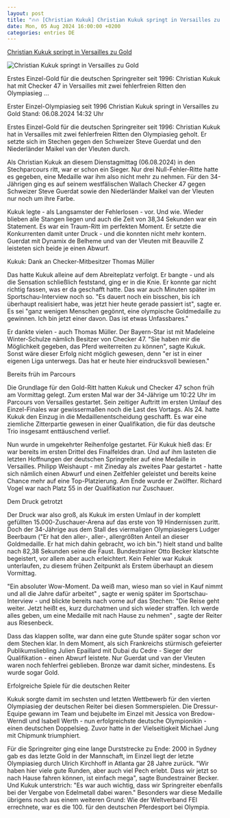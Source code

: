 ```yaml
---
layout: post
title: "🔥🔥 [Christian Kukuk] Christian Kukuk springt in Versailles zu Gold"
date: Mon, 05 Aug 2024 16:00:00 +0200
categories: entries DE
---
```

[Christian Kukuk springt in Versailles zu Gold](https://www.sportschau.de/olympia/christian-kukuk-springt-in-versailles-zu-gold-fuer-deutschland,olympia-paris-reiten-springreiten-finale-100.html)

![Christian Kukuk springt in Versailles zu Gold](https://images.tagesschau.de/image/011943c0-b53b-46d2-a06e-76fbbaad08df/AAABkSeEdLk/AAABjwnlFvA/16x9-1280/kukuk-checker-100.jpg)

Erstes Einzel-Gold für die deutschen Springreiter seit 1996: Christian Kukuk hat mit Checker 47 in Versailles mit zwei fehlerfreien Ritten den Olympiasieg ...

Erster Einzel-Olympiasieg seit 1996 Christian Kukuk springt in Versailles zu Gold Stand: 06.08.2024 14:32 Uhr

Erstes Einzel-Gold für die deutschen Springreiter seit 1996: Christian Kukuk hat in Versailles mit zwei fehlerfreien Ritten den Olympiasieg geholt. Er setzte sich im Stechen gegen den Schweizer Steve Guerdat und den Niederländer Maikel van der Vleuten durch.

Als Christian Kukuk an diesem Dienstagmittag (06.08.2024) in den Stechparcours ritt, war er schon ein Sieger. Nur drei Null-Fehler-Ritte hatte es gegeben, eine Medaille war ihm also nicht mehr zu nehmen. Für den 34-Jährigen ging es auf seinem westfälischen Wallach Checker 47 gegen Schweizer Steve Guerdat sowie den Niederländer Maikel van der Vleuten nur noch um ihre Farbe.

Kukuk legte - als Langsamster der Fehlerlosen - vor. Und wie. Wieder blieben alle Stangen liegen und auch die Zeit von 38,34 Sekunden war ein Statement. Es war ein Traum-Ritt im perfekten Moment. Er setzte die Konkurrenten damit unter Druck - und die konnten nicht mehr kontern. Guerdat mit Dynamix de Belheme und van der Vleuten mit Beauville Z leisteten sich beide je einen Abwurf.

Kukuk: Dank an Checker-Mitbesitzer Thomas Müller

Das hatte Kukuk alleine auf dem Abreiteplatz verfolgt. Er bangte - und als die Sensation schließlich feststand, ging er in die Knie. Er konnte gar nicht richtig fassen, was er da geschafft hatte. Das war auch Minuten später im Sportschau-Interview noch so. "Es dauert noch ein bisschen, bis ich überhaupt realisiert habe, was jetzt hier heute gerade passiert ist", sagte er. Es sei "ganz wenigen Menschen gegönnt, eine olympische Goldmedaille zu gewinnen. Ich bin jetzt einer davon. Das ist etwas Unfassbares."

Er dankte vielen - auch Thomas Müller. Der Bayern-Star ist mit Madeleine Winter-Schulze nämlich Besitzer von Checker 47. "Sie haben mir die Möglichkeit gegeben, das Pferd weiterreiten zu können", sagte Kukuk. Sonst wäre dieser Erfolg nicht möglich gewesen, denn "er ist in einer eigenen Liga unterwegs. Das hat er heute hier eindrucksvoll bewiesen."

Bereits früh im Parcours

Die Grundlage für den Gold-Ritt hatten Kukuk und Checker 47 schon früh am Vormittag gelegt. Zum ersten Mal war der 34-Jährige um 10:22 Uhr im Parcours von Versailles gestartet. Sein zeitiger Auftritt im ersten Umlauf des Einzel-Finales war gewissermaßen noch die Last des Vortags. Als 24. hatte Kukuk den Einzug in die Medaillenentscheidung geschafft. Es war eine ziemliche Zitterpartie gewesen in einer Qualifikation, die für das deutsche Trio insgesamt enttäuschend verlief.

Nun wurde in umgekehrter Reihenfolge gestartet. Für Kukuk hieß das: Er war bereits im ersten Drittel des Finalfeldes dran. Und auf ihm lasteten die letzten Hoffnungen der deutschen Springreiter auf eine Medaille in Versailles. Philipp Weishaupt - mit Zineday als zweites Paar gestartet - hatte sich nämlich einen Abwurf und einen Zeitfehler geleistet und bereits keine Chance mehr auf eine Top-Platzierung. Am Ende wurde er Zwölfter. Richard Vogel war nach Platz 55 in der Qualifikation nur Zuschauer.

Dem Druck getrotzt

Der Druck war also groß, als Kukuk im ersten Umlauf in der komplett gefüllten 15.000-Zuschauer-Arena auf das erste von 19 Hindernissen zuritt. Doch der 34-Jährige aus dem Stall des viermaligen Olympiasiegers Ludger Beerbaum ("Er hat den aller-, aller-, allergrößten Anteil an dieser Goldmedaille. Er hat mich dahin gebracht, wo ich bin.") hielt stand und ballte nach 82,38 Sekunden seine die Faust. Bundestrainer Otto Becker klatschte begeistert, vor allem aber auch erleichtert. Kein Fehler war Kukuk unterlaufen, zu diesem frühen Zeitpunkt als Erstem überhaupt an diesem Vormittag.

"Ein absoluter Wow-Moment. Da weiß man, wieso man so viel in Kauf nimmt und all die Jahre dafür arbeitet" , sagte er wenig später im Sportschau-Interview - und blickte bereits nach vorne auf das Stechen: "Die Reise geht weiter. Jetzt heißt es, kurz durchatmen und sich wieder straffen. Ich werde alles geben, um eine Medaille mit nach Hause zu nehmen" , sagte der Reiter aus Riesenbeck.

Dass das klappen sollte, war dann eine gute Stunde später sogar schon vor dem Stechen klar. In dem Moment, als sich Frankreichs stürmisch gefeierter Publikumsliebling Julien Epaillard mit Dubai du Cedre - Sieger der Qualifikation - einen Abwurf leistete. Nur Guerdat und van der Vleuten waren noch fehlerfrei geblieben. Bronze war damit sicher, mindestens. Es wurde sogar Gold.

Erfolgreiche Spiele für die deutschen Reiter

Kukuk sorgte damit im sechsten und letzten Wettbewerb für den vierten Olympiasieg der deutschen Reiter bei diesen Sommerspielen. Die Dressur-Equipe gewann im Team und bejubelte im Einzel mit Jessica von Bredow-Werndl und Isabell Werth - nun erfolgreichste deutsche Olympionikin - einen deutschen Doppelsieg. Zuvor hatte in der Vielseitigkeit Michael Jung mit Chipmunk triumphiert.

Für die Springreiter ging eine lange Durststrecke zu Ende: 2000 in Sydney gab es das letzte Gold in der Mannschaft, im Einzel liegt der letzte Olympiasieg durch Ulrich Kirchhoff in Atlanta gar 28 Jahre zurück. "Wir haben hier viele gute Runden, aber auch viel Pech erlebt. Dass wir jetzt so nach Hause fahren können, ist einfach mega", sagte Bundestrainer Becker. Und Kukuk unterstrich: "Es war auch wichtig, dass wir Springreiter ebenfalls bei der Vergabe von Edelmetall dabei waren." Besonders war diese Medaille übrigens noch aus einem weiteren Grund: Wie der Weltverband FEI errechnete, war es die 100. für den deutschen Pferdesport bei Olympia.

